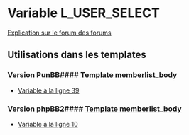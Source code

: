 # Variable L_USER_SELECT
[Explication sur le forum des forums](http://forum.forumactif.com/t294113-listing-des-variables#L_USER_SELECT)
## Utilisations dans les templates
### Version PunBB#### [Template memberlist_body](punbb/memberlist_body.md)
* [Variable à la ligne 39](../punbb/memberlist_body.tpl#L39)
### Version phpBB2#### [Template memberlist_body](subsilver/memberlist_body.md)
* [Variable à la ligne 10](../subsilver/memberlist_body.tpl#L10)